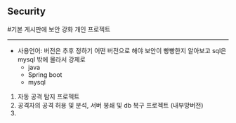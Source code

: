 ## Security
#기본 게시판에 보안 강화 개인 프로젝트

---

- 사용언어: 버전은 추후 정하기 어떤 버전으로 해야 보안이 빵빵한지 알아보고 sql은 mysql 밖에 몰라서 강제로
  - java
  - Spring boot
  - mysql

1. 자동 공격 탐지 프로젝트
2. 공격자의 공격 허용 및 분석, 서버 봉쇄 및 db 복구 프로젝트 (내부망버전)
3. 
